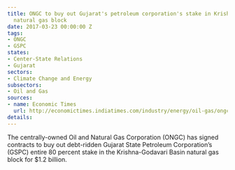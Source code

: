 ```yaml
---
title: ONGC to buy out Gujarat's petroleum corporation's stake in Krishna-Godavari
  natural gas block
date: 2017-03-23 00:00:00 Z
tags:
- ONGC
- GSPC
states:
- Center-State Relations
- Gujarat
sectors:
- Climate Change and Energy
subsectors:
- Oil and Gas
sources:
- name: Economic Times
  url: http://economictimes.indiatimes.com/industry/energy/oil-gas/ongc-signs-pact-to-buy-out-gspcs-kg-block-stake-for-1-2-billion/articleshow/57714475.cms
details: 
---
```


The centrally-owned Oil and Natural Gas Corporation (ONGC) has signed contracts to buy out debt-ridden Gujarat State Petroleum Corporation’s (GSPC) entire 80 percent stake in the Krishna-Godavari Basin natural gas block for $1.2 billion.
